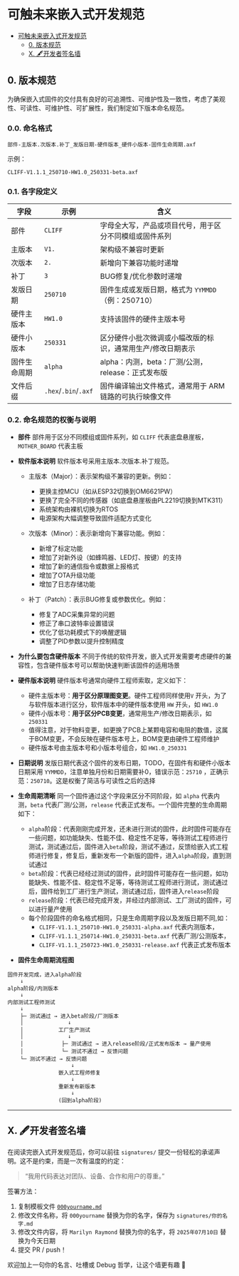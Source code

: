 # 可触未来嵌入式开发规范

- [可触未来嵌入式开发规范](#可触未来嵌入式开发规范)
  - [0. 版本规范](#0-版本规范)
  - [X. 🖋️开发者签名墙](#x-️开发者签名墙)

## 0. 版本规范

为确保嵌入式固件的交付具有良好的可追溯性、可维护性及一致性，考虑了美观性、可读性、可维护性、可扩展性，我们制定如下版本命名规范。

### 0.0. 命名格式

```plaintext
部件-主版本.次版本.补丁_发版日期-硬件版本_硬件小版本-固件生命周期.axf
```

示例：

```plaintext
CLIFF-V1.1.1_250710-HW1.0_250331-beta.axf
```


### 0.1. 各字段定义

| 字段         | 示例                 | 含义                                                                |
| ------------ | -------------------- | ------------------------------------------------------------------- |
| 部件         | `CLIFF`              | 字母全大写，产品或项目代号，用于区分不同模组或固件系列              |
| 主版本       | `V1.`                | 架构级不兼容时更新                                                  |
| 次版本       | `2.`                 | 新增向下兼容功能时递增                                              |
| 补丁         | `3`                  | BUG修复/优化参数时递增                                              |
| 发版日期     | `250710`             | 固件生成或发版日期，格式为 `YYMMDD`（例：250710）                   |
| 硬件主版本   | `HW1.0`              | 支持该固件的硬件主版本号                                            |
| 硬件小版本   | `250331`             | 区分硬件小批次微调或小幅改版的标识，通常用生产/修改日期表示         |
| 固件生命周期 | `alpha`              | alpha：内测，beta：厂测/公测，release：正式发布版 |
| 文件后缀     | `.hex`/`.bin`/`.axf` | 固件编译输出文件格式，通常用于 ARM 链路的可执行映像文件             |


### 0.2. 命名规范的权衡与说明

- **部件**
  部件用于区分不同模组或固件系列，如 `CLIFF` 代表底盘悬崖板，`MOTHER_BOARD` 代表主板

- **软件版本说明**
  软件版本号采用主版本.次版本.补丁规范。

  - 主版本（Major）：表示架构级不兼容的更新。例如：
    - 更换主控MCU（如从ESP32切换到OM6621PW）
    - 更换了完全不同的传感器（如底盘悬崖板由PL2219切换到MTK311）
    - 系统架构由裸机切换为RTOS
    - 电源架构大幅调整导致固件适配方式变化

  - 次版本（Minor）：表示新增向下兼容功能。例如：
    - 新增了标定功能
    - 增加了对新外设（如蜂鸣器、LED灯、按键）的支持
    - 增加了新的通信指令或数据上报格式
    - 增加了OTA升级功能
    - 增加了日志存储功能

  - 补丁（Patch）：表示BUG修复或参数优化。例如：
    - 修复了ADC采集异常的问题
    - 修正了串口波特率设置错误
    - 优化了低功耗模式下的唤醒逻辑
    - 调整了PID参数以提升控制精度


- **为什么要包含硬件版本**
  不同于传统的软件开发，嵌入式开发需要考虑硬件的兼容性，包含硬件版本号可以帮助快速判断该固件的适用场景

- **硬件版本说明**
  硬件版本号通常向硬件工程师索取，定义如下：
  - 硬件主版本号：**用于区分原理图变更**。硬件工程师同样使用`V` 开头，为了与软件版本进行区分，软件版本中的硬件版本使用 `HW` 开头，如 `HW1.0`
  - 硬件小版本号：**用于区分PCB变更**，通常用生产/修改日期表示，如 `250331`
  - 值得注意，对于物料变更，如更换了PCB上某颗电容和电阻的数值，这属于BOM变更，不会反映在硬件版本号上，BOM变更由硬件工程师维护
  - 硬件版本号由主版本号和小版本号组合，如 `HW1.0_250331`

- **日期说明**
  发版日期代表这个固件的发布日期，TODO，在固件有和硬件小版本日期采用 `YYMMDD`，注意单独月份和日期需要补0，错误示范：`25710` ，正确示范：`250710`。这是权衡了简洁与可读性之后的选择

- **生命周期清晰**
  同一个固件通过这个字段来区分不同阶段，如 `alpha` 代表内测，`beta` 代表厂测/公测，`release` 代表正式发布。一个固件完整的生命周期如下：
  - `alpha`阶段：代表刚刚完成开发，还未进行测试的固件，此时固件可能存在一些问题，如功能缺失、性能不佳、稳定性不足等，等待测试工程师进行测试，测试通过后，固件进入`beta`阶段，测试不通过，反馈给嵌入式工程师进行修复，修复后，重新发布一个新版的固件，进入`alpha`阶段，直到测试通过
  - `beta`阶段：代表已经经过测试的固件，此时固件可能存在一些问题，如功能缺失、性能不佳、稳定性不足等，等待测试工程师进行测试，测试通过后，固件给到工厂进行生产测试，测试通过后，固件进入`release`阶段
  - `release`阶段：代表已经完成开发，并经过内部测试、工厂测试的固件，可以进行量产使用
  - 每个阶段固件的命名格式相同，只是生命周期字段以及发版日期不同,如： 
    - `CLIFF-V1.1.1_250710-HW1.0_250331-alpha.axf` 代表内测版本，
    - `CLIFF-V1.1.1_250714-HW1.0_250331-beta.axf` 代表厂测/公测版本，
    - `CLIFF-V1.1.1_250723-HW1.0_250331-release.axf` 代表正式发布版本

- **固件生命周期流程图**

```
固件开发完成，进入alpha阶段
    ↓
alpha阶段/内测版本
    ↓
内部测试工程师测试
    ↓
    ├─ 测试通过 → 进入beta阶段/厂测版本
    │              ↓
    │           工厂生产测试
    │              ↓
    │            ├─ 测试通过 → 进入release阶段/正式发布版本 → 量产使用
    │            └─ 测试不通过 → 反馈问题
    └─ 测试不通过 → 反馈问题
                    ↓
                嵌入式工程师修复
                    ↓
                重新发布新版本
                    ↓
                (回到alpha阶段)
```

---


## X. 🖋️开发者签名墙

在阅读完嵌入式开发规范后，你可以前往 `signatures/` 提交一份轻松的承诺声明。这不是约束，而是一次有温度的约定：

> “我用代码表达对团队、设备、合作和用户的尊重。”

签署方法：
1. 复制模板文件 [`000yourname.md`](./signatures/000yourname.md)
2. 修改文件名称，将 `000yourname` 替换为你的名字，保存为 `signatures/你的名字.md`
3. 修改文件内容，将 `Marilyn Raymond` 替换为你的名字，将 `2025年07月10日` 替换为今天日期
4. 提交 PR / push！

欢迎加上一句你的名言、吐槽或 Debug 哲学，让这个墙更有趣 🙌
